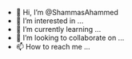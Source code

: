 - 👋 Hi, I’m @ShammasAhammed
- 👀 I’m interested in ...
- 🌱 I’m currently learning ...
- 💞️ I’m looking to collaborate on ...
- 📫 How to reach me ...

<!---
ShammasAhammed/ShammasAhammed is a ✨ special ✨ repository because its `README.md` (this file) appears on your GitHub profile.
You can click the Preview link to take a look at your changes.
--->
